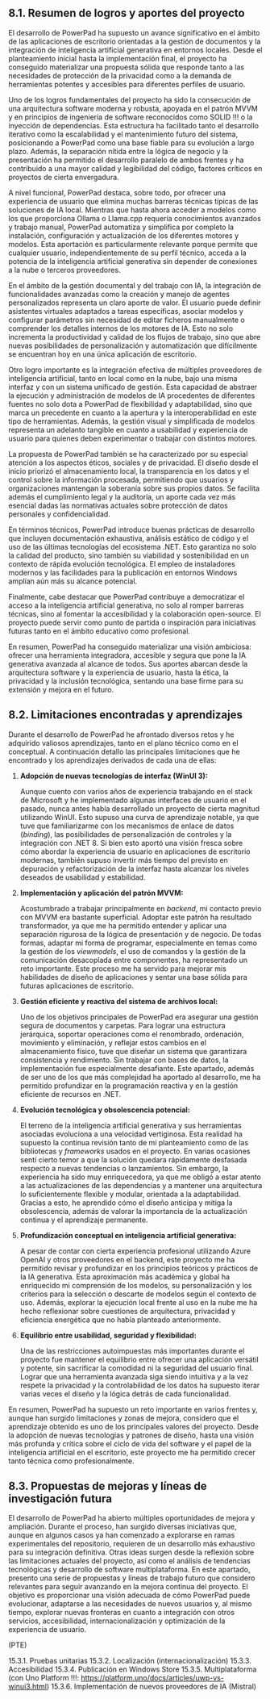## 8.1. Resumen de logros y aportes del proyecto

El desarrollo de PowerPad ha supuesto un avance significativo en el ámbito de las aplicaciones de escritorio orientadas a la gestión de documentos y la integración de inteligencia artificial generativa en entornos locales. Desde el planteamiento inicial hasta la implementación final, el proyecto ha conseguido materializar una propuesta sólida que responde tanto a las necesidades de protección de la privacidad como a la demanda de herramientas potentes y accesibles para diferentes perfiles de usuario.

Uno de los logros fundamentales del proyecto ha sido la consecución de una arquitectura software moderna y robusta, apoyada en el patrón MVVM y en principios de ingeniería de software reconocidos como SOLID !!! o la inyección de dependencias. Esta estructura ha facilitado tanto el desarrollo iterativo como la escalabilidad y el mantenimiento futuro del sistema, posicionando a PowerPad como una base fiable para su evolución a largo plazo. Además, la separación nítida entre la lógica de negocio y la presentación ha permitido el desarrollo paralelo de ambos frentes y ha contribuido a una mayor calidad y legibilidad del código, factores críticos en proyectos de cierta envergadura.

A nivel funcional, PowerPad destaca, sobre todo, por ofrecer una experiencia de usuario que elimina muchas barreras técnicas típicas de las soluciones de IA local. Mientras que hasta ahora acceder a modelos como los que proporciona Ollama o Llama.cpp requería conocimientos avanzados y trabajo manual, PowerPad automatiza y simplifica por completo la instalación, configuración y actualización de los diferentes motores y modelos. Esta aportación es particularmente relevante porque permite que cualquier usuario, independientemente de su perfil técnico, acceda a la potencia de la inteligencia artificial generativa sin depender de conexiones a la nube o terceros proveedores.

En el ámbito de la gestión documental y del trabajo con IA, la integración de funcionalidades avanzadas como la creación y manejo de agentes personalizados representa un claro aporte de valor. El usuario puede definir asistentes virtuales adaptados a tareas específicas, asociar modelos y configurar parámetros sin necesidad de editar ficheros manualmente o comprender los detalles internos de los motores de IA. Esto no solo incrementa la productividad y calidad de los flujos de trabajo, sino que abre nuevas posibilidades de personalización y automatización que difícilmente se encuentran hoy en una única aplicación de escritorio.

Otro logro importante es la integración efectiva de múltiples proveedores de inteligencia artificial, tanto en local como en la nube, bajo una misma interfaz y con un sistema unificado de gestión. Esta capacidad de abstraer la ejecución y administración de modelos de IA procedentes de diferentes fuentes no solo dota a PowerPad de flexibilidad y adaptabilidad, sino que marca un precedente en cuanto a la apertura y la interoperabilidad en este tipo de herramientas. Además, la gestión visual y simplificada de modelos representa un adelanto tangible en cuanto a usabilidad y experiencia de usuario para quienes deben experimentar o trabajar con distintos motores.

La propuesta de PowerPad también se ha caracterizado por su especial atención a los aspectos éticos, sociales y de privacidad. El diseño desde el inicio priorizó el almacenamiento local, la transparencia en los datos y el control sobre la información procesada, permitiendo que usuarios y organizaciones mantengan la soberanía sobre sus propios datos. Se facilita además el cumplimiento legal y la auditoría, un aporte cada vez más esencial dadas las normativas actuales sobre protección de datos personales y confidencialidad.

En términos técnicos, PowerPad introduce buenas prácticas de desarrollo que incluyen documentación exhaustiva, análisis estático de código y el uso de las últimas tecnologías del ecosistema .NET. Esto garantiza no solo la calidad del producto, sino también su viabilidad y sostenibilidad en un contexto de rápida evolución tecnológica. El empleo de instaladores modernos y las facilidades para la publicación en entornos Windows amplían aún más su alcance potencial.

Finalmente, cabe destacar que PowerPad contribuye a democratizar el acceso a la inteligencia artificial generativa, no solo al romper barreras técnicas, sino al fomentar la accesibilidad y la colaboración open-source. El proyecto puede servir como punto de partida o inspiración para iniciativas futuras tanto en el ámbito educativo como profesional.

En resumen, PowerPad ha conseguido materializar una visión ambiciosa: ofrecer una herramienta integradora, accesible y segura que pone la IA generativa avanzada al alcance de todos. Sus aportes abarcan desde la arquitectura software y la experiencia de usuario, hasta la ética, la privacidad y la inclusión tecnológica, sentando una base firme para su extensión y mejora en el futuro.

## 8.2. Limitaciones encontradas y aprendizajes

Durante el desarrollo de PowerPad he afrontado diversos retos y he adquirido valiosos aprendizajes, tanto en el plano técnico como en el conceptual. A continuación detallo las principales limitaciones que he encontrado y los aprendizajes derivados de cada una de ellas:

1. **Adopción de nuevas tecnologías de interfaz (WinUI 3):**

    Aunque cuento con varios años de experiencia trabajando en el stack de Microsoft y he implementado algunas interfaces de usuario en el pasado, nunca antes había desarrollado un proyecto de cierta magnitud utilizando WinUI. Esto supuso una curva de aprendizaje notable, ya que tuve que familiarizarme con los mecanismos de enlace de datos (*binding*), las posibilidades de personalización de controles y la integración con .NET 8. Si bien esto aportó una visión fresca sobre cómo abordar la experiencia de usuario en aplicaciones de escritorio modernas, también supuso invertir más tiempo del previsto en depuración y refactorización de la interfaz hasta alcanzar los niveles deseados de usabilidad y estabilidad.

2. **Implementación y aplicación del patrón MVVM:**

    Acostumbrado a trabajar principalmente en *backend*, mi contacto previo con MVVM era bastante superficial. Adoptar este patrón ha resultado transformador, ya que me ha permitido entender y aplicar una separación rigurosa de la lógica de presentación y de negocio. De todas formas, adaptar mi forma de programar, especialmente en temas como la gestión de los *viewmodels*, el uso de comandos y la gestión de la comunicación desacoplada entre componentes, ha representado un reto importante. Este proceso me ha servido para mejorar mis habilidades de diseño de aplicaciones y sentar una base sólida para futuras aplicaciones de escritorio.

3. **Gestión eficiente y reactiva del sistema de archivos local:**

    Uno de los objetivos principales de PowerPad era asegurar una gestión segura de documentos y carpetas. Para lograr una estructura jerárquica, soportar operaciones como el renombrado, ordenación, movimiento y eliminación, y reflejar estos cambios en el almacenamiento físico, tuve que diseñar un sistema que garantizara consistencia y rendimiento. Sin trabajar con bases de datos, la implementación fue especialmente desafiante. Este apartado, además de ser uno de los que más complejidad ha aportado al desarrollo, me ha permitido profundizar en la programación reactiva y en la gestión eficiente de recursos en .NET.

4. **Evolución tecnológica y obsolescencia potencial:**

    El terreno de la inteligencia artificial generativa y sus herramientas asociadas evoluciona a una velocidad vertiginosa. Esta realidad ha supuesto la continua revisión tanto de mi planteamiento como de las bibliotecas y *frameworks* usados en el proyecto. En varias ocasiones sentí cierto temor a que la solución quedara rápidamente desfasada respecto a nuevas tendencias o lanzamientos. Sin embargo, la experiencia ha sido muy enriquecedora, ya que me obligó a estar atento a las actualizaciones de las dependencias y a mantener una arquitectura lo suficientemente flexible y modular, orientada a la adaptabilidad. Gracias a esto, he aprendido cómo el diseño anticipa y mitiga la obsolescencia, además de valorar la importancia de la actualización continua y el aprendizaje permanente.

5. **Profundización conceptual en inteligencia artificial generativa:**

    A pesar de contar con cierta experiencia profesional utilizando Azure OpenAI y otros proveedores en el backend, este proyecto me ha permitido revisar y profundizar en los principios teóricos y prácticos de la IA generativa. Esta aproximación más académica y global ha enriquecido mi comprensión de los modelos, su personalización y los criterios para la selección o descarte de modelos según el contexto de uso. Además, explorar la ejecución local frente al uso en la nube me ha hecho reflexionar sobre cuestiones de arquitectura, privacidad y eficiencia energética que no había planteado anteriormente.

6. **Equilibrio entre usabilidad, seguridad y flexibilidad:**

    Una de las restricciones autoimpuestas más importantes durante el proyecto fue mantener el equilibrio entre ofrecer una aplicación versátil y potente, sin sacrificar la comodidad ni la seguridad del usuario final. Lograr que una herramienta avanzada siga siendo intuitiva y a la vez respete la privacidad y la controlabilidad de los datos ha supuesto iterar varias veces el diseño y la lógica detrás de cada funcionalidad.

En resumen, PowerPad ha supuesto un reto importante en varios frentes y, aunque han surgido limitaciones y zonas de mejora, considero que el aprendizaje obtenido es uno de los principales valores del proyecto. Desde la adopción de nuevas tecnologías y patrones de diseño, hasta una visión más profunda y crítica sobre el ciclo de vida del software y el papel de la inteligencia artificial en el escritorio, este proyecto me ha permitido crecer tanto técnica como profesionalmente.

## 8.3. Propuestas de mejoras y líneas de investigación futura

El desarrollo de PowerPad ha abierto múltiples oportunidades de mejora y ampliación. Durante el proceso, han surgido diversas iniciativas que, aunque en algunos casos ya han comenzado a explorarse en ramas experimentales del repositorio, requieren de un desarrollo más exhaustivo para su integración definitiva. Otras ideas surgen desde la reflexión sobre las limitaciones actuales del proyecto, así como el análisis de tendencias tecnológicas y desarrollo de software multiplataforma. En este apartado, presento una serie de propuestas y líneas de trabajo futuro que considero relevantes para seguir avanzando en la mejora continua del proyecto. El objetivo es proporcionar una visión adecuada de cómo PowerPad puede evolucionar, adaptarse a las necesidades de nuevos usuarios y, al mismo tiempo, explorar nuevas fronteras en cuanto a integración con otros servicios, accesibilidad, internacionalización y optimización de la experiencia de usuario.

(PTE)

15.3.1. Pruebas unitarias
15.3.2. Localización (internacionalización)
15.3.3. Accesibilidad
15.3.4. Publicación en Windows Store
15.3.5. Multiplataforma (con Uno Platform !!!: https://platform.uno/docs/articles/uwp-vs-winui3.html)
15.3.6. Implementación de nuevos proveedores de IA (Mistral)